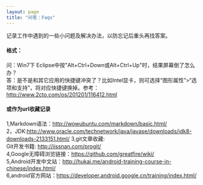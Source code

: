 ```yaml
---
layout: page
title: "问答：Faqs"
---
```

记录工作中遇到的一些小问题及解决办法，以防忘记后重头再找答案。

#### 格式：
问：Win7下 Eclipse中按"Alt+Ctrl+Down或Alt+Ctrl+Up"时，结果屏幕倒了怎么办？  
答：是不是和其它应用的快捷键冲突了？比如Intel显卡，则可选择“图形属性”>“选项和支持”，将对应快捷键换掉。参考：http://www.2cto.com/os/201201/116412.html

#### 或作为url收藏记录
1,Markdown语法：<http://wowubuntu.com/markdown/basic.html/>  
2，JDK:<http://www.oracle.com/technetwork/java/javase/downloads/jdk8-downloads-2133151.html/>
3,git文章收藏:  
Git开发书籍: <http://iissnan.com/progit/>    
4,Google无障碍浏览链接：<https://github.com/greatfire/wiki/>  
5,Android开发中文站：<http://hukai.me/android-training-course-in-chinese/index.html/>  
6,android官方网站：<https://developer.android.google.cn/training/index.html/>
